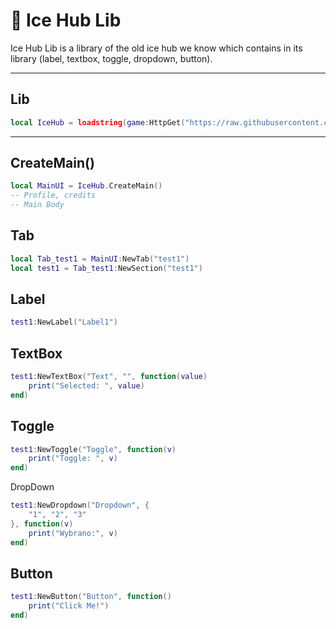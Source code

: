 # 🧊 Ice Hub Lib

Ice Hub Lib is a library of the  old ice hub we know which contains in its library (label, textbox, toggle, dropdown, button).

---

## Lib

```lua
local IceHub = loadstring(game:HttpGet("https://raw.githubusercontent.com/<user>/IceHub/main/icehub.lua"))()
```

---

## CreateMain()
```lua
local MainUI = IceHub.CreateMain()
-- Profile, credits
-- Main Body
```
## Tab
```lua
local Tab_test1 = MainUI:NewTab("test1")
local test1 = Tab_test1:NewSection("test1")
```
## Label
```lua
test1:NewLabel("Label1")
```
## TextBox
```lua
test1:NewTextBox("Text", "", function(value)
    print("Selected: ", value)
end)
```
## Toggle
```lua
test1:NewToggle("Toggle", function(v)
    print("Toggle: ", v)
end)
```
DropDown
```lua
test1:NewDropdown("Dropdown", {
    "1", "2", "3"
}, function(v)
    print("Wybrano:", v)
end)
```
## Button
```lua
test1:NewButton("Button", function()
    print("Click Me!")
end)
```


